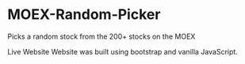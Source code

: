 # MOEX-Random-Picker
Picks a random stock from the 200+ stocks on the MOEX

Live Website
Website was built using bootstrap and vanilla JavaScript.
